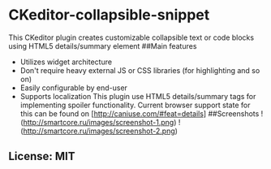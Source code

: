 # CKeditor-collapsible-snippet
This CKeditor plugin creates customizable collapsible text or code blocks using HTML5 details/summary element
##Main features
- Utilizes widget architecture
- Don't require heavy external JS or CSS libraries (for highlighting and so on)
- Easily configurable by end-user
- Supports localization
This plugin use HTML5 details/summary tags for implementing spoiler functionality. Current browser support state for this can be found on [http://caniuse.com/#feat=details]
##Screenshots
!(http://smartcore.ru/images/screenshot-1.png)
!(http://smartcore.ru/images/screenshot-2.png)
## License: MIT
